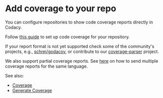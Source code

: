 # Add coverage to your repo

You can configure repositories to show code coverage reports directly in
Codacy.

Follow [this
guide](https://github.com/codacy/codacy-coverage-reporter#setup) to set
up code coverage for your repository.

If your report format is not yet supported check some of the community's
projects, e.g., [schrej/godacov](https://github.com/schrej/godacov), or
contribute to our
[coverage-parser](https://github.com/codacy/coverage-parser) project.

We also support partial coverage reports. See
[here](https://github.com/codacy/codacy-coverage-reporter#updating-codacy) on
how to send multiple coverage reports for the same language.

See also:

-   [Coverage](/hc/en-us/articles/207279819-Coverage)
-   [Generate
    Coverage](/hc/en-us/articles/207312879-Generate-Coverage)
